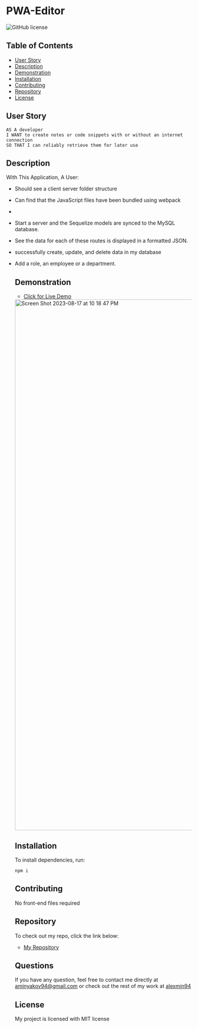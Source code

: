 # PWA-Editor

![GitHub license](https://img.shields.io/badge/license-MIT-blue.svg)
  ## Table of Contents
  - [User Story](#userstory)
  - [Description](#description)
  - [Demonstration](#demonstration)
  - [Installation](#installation)
  - [Contributing](#contributing)
  - [Repository](#repository)
  - [License](#license)

  ## User Story
  ```
AS A developer
I WANT to create notes or code snippets with or without an internet connection
SO THAT I can reliably retrieve them for later use
```

  ## Description
 With This Application, A User:

- Should see a client server folder structure
- Can find that the JavaScript files have been bundled using webpack
- 
- Start a server and the Sequelize models are synced to the MySQL database.
- See the data for each of these routes is displayed in a formatted JSON.
- successfully create, update, and delete data in my database
- Add a role, an employee or a department.

  ## Demonstration

  - [Click for Live Demo](https://drive.google.com/file/d/1nCcUNUX7NNNZeekvA5MQ5RfTyXz1xaPU/view)

  <img width="1440" alt="Screen Shot 2023-08-17 at 10 18 47 PM" src="https://github.com/alexmin94/React-Portfolio/assets/127912422/6c5acf30-c521-43a4-9866-cd17741b0672"> 




  ## Installation
  To install dependencies, run:
  ```
  npm i
  ```

  ## Contributing
  No front-end files required

  ## Repository
  To check out my repo, click the link below:
  - [My Repository](https://github.com/alexmin94/ORM)


  ## Questions
  If you have any question, feel free to contact me directly at aminyakov94@gmail.com
  or check out the rest of my work at [alexmin94](https://github.com/alexmin94) 

  ## License
  
  My project is licensed with MIT license